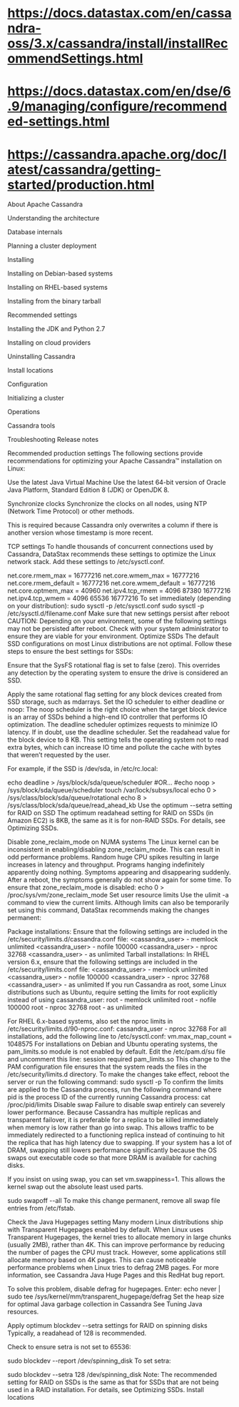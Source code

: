 # https://docs.datastax.com/en/cassandra-oss/3.x/cassandra/install/installRecommendSettings.html
# https://docs.datastax.com/en/dse/6.9/managing/configure/recommended-settings.html
# https://cassandra.apache.org/doc/latest/cassandra/getting-started/production.html


About Apache Cassandra

Understanding the architecture

Database internals

Planning a cluster deployment

Installing

Installing on Debian-based systems

Installing on RHEL-based systems

Installing from the binary tarball

Recommended settings

Installing the JDK and Python 2.7

Installing on cloud providers

Uninstalling Cassandra

Install locations

Configuration

Initializing a cluster

Operations

Cassandra tools

Troubleshooting
Release notes

Recommended production settings
The following sections provide recommendations for optimizing your Apache Cassandra™ installation on Linux:

Use the latest Java Virtual Machine
Use the latest 64-bit version of Oracle Java Platform, Standard Edition 8 (JDK) or OpenJDK 8.

Synchronize clocks
Synchronize the clocks on all nodes, using NTP (Network Time Protocol) or other methods.

This is required because Cassandra only overwrites a column if there is another version whose timestamp is more recent.

TCP settings
To handle thousands of concurrent connections used by Cassandra, DataStax recommends these settings to optimize the Linux network stack. Add these settings to /etc/sysctl.conf.


net.core.rmem_max = 16777216
        net.core.wmem_max = 16777216
        net.core.rmem_default = 16777216
        net.core.wmem_default = 16777216
        net.core.optmem_max = 40960
        net.ipv4.tcp_rmem = 4096 87380 16777216
        net.ipv4.tcp_wmem = 4096 65536 16777216
To set immediately (depending on your distribution):
sudo sysctl -p /etc/sysctl.conf
sudo sysctl -p /etc/sysctl.d/filename.conf
Make sure that new settings persist after reboot
CAUTION: Depending on your environment, some of the following settings may not be persisted after reboot. Check with your system administrator to ensure they are viable for your environment.
Optimize SSDs
The default SSD configurations on most Linux distributions are not optimal. Follow these steps to ensure the best settings for SSDs:

Ensure that the SysFS rotational flag is set to false (zero).
This overrides any detection by the operating system to ensure the drive is considered an SSD.

Apply the same rotational flag setting for any block devices created from SSD storage, such as mdarrays.
Set the IO scheduler to either deadline or noop:
The noop scheduler is the right choice when the target block device is an array of SSDs behind a high-end IO controller that performs IO optimization.
The deadline scheduler optimizes requests to minimize IO latency. If in doubt, use the deadline scheduler.
Set the readahead value for the block device to 8 KB.
This setting tells the operating system not to read extra bytes, which can increase IO time and pollute the cache with bytes that weren’t requested by the user.

For example, if the SSD is /dev/sda, in /etc/rc.local:

echo deadline > /sys/block/sda/queue/scheduler
              #OR...
              #echo noop > /sys/block/sda/queue/scheduler
              touch /var/lock/subsys/local
              echo 0 > /sys/class/block/sda/queue/rotational
              echo 8 > /sys/class/block/sda/queue/read_ahead_kb
Use the optimum --setra setting for RAID on SSD
The optimum readahead setting for RAID on SSDs (in Amazon EC2) is 8KB, the same as it is for non-RAID SSDs. For details, see Optimizing SSDs.

Disable zone_reclaim_mode on NUMA systems
The Linux kernel can be inconsistent in enabling/disabling zone_reclaim_mode. This can result in odd performance problems.
Random huge CPU spikes resulting in large increases in latency and throughput.
Programs hanging indefinitely apparently doing nothing.
Symptoms appearing and disappearing suddenly.
After a reboot, the symptoms generally do not show again for some time.
To ensure that zone_reclaim_mode is disabled:
echo 0 > /proc/sys/vm/zone_reclaim_mode
Set user resource limits
Use the ulimit -a command to view the current limits. Although limits can also be temporarily set using this command, DataStax recommends making the changes permanent:

Package installations: Ensure that the following settings are included in the /etc/security/limits.d/cassandra.conf file:
<cassandra_user> - memlock unlimited
          <cassandra_user> - nofile 100000
          <cassandra_user> - nproc 32768
          <cassandra_user> - as unlimited
Tarball installations: In RHEL version 6.x, ensure that the following settings are included in the /etc/security/limits.conf file:
<cassandra_user> - memlock unlimited
          <cassandra_user> - nofile 100000
          <cassandra_user> - nproc 32768
          <cassandra_user> - as unlimited
If you run Cassandra as root, some Linux distributions such as Ubuntu, require setting the limits for root explicitly instead of using cassandra_user:
root - memlock unlimited
          root - nofile 100000
          root - nproc 32768
          root - as unlimited

For RHEL 6.x-based systems, also set the nproc limits in /etc/security/limits.d/90-nproc.conf:
cassandra_user - nproc 32768
For all installations, add the following line to /etc/sysctl.conf:
vm.max_map_count = 1048575
For installations on Debian and Ubuntu operating systems, the pam_limits.so module is not enabled by default. Edit the /etc/pam.d/su file and uncomment this line:
session    required   pam_limits.so
This change to the PAM configuration file ensures that the system reads the files in the /etc/security/limits.d directory.
To make the changes take effect, reboot the server or run the following command:
sudo sysctl -p
To confirm the limits are applied to the Cassandra process, run the following command where pid is the process ID of the currently running Cassandra process:
cat /proc/pid/limits
Disable swap
Failure to disable swap entirely can severely lower performance. Because Cassandra has multiple replicas and transparent failover, it is preferable for a replica to be killed immediately when memory is low rather than go into swap. This allows traffic to be immediately redirected to a functioning replica instead of continuing to hit the replica that has high latency due to swapping. If your system has a lot of DRAM, swapping still lowers performance significantly because the OS swaps out executable code so that more DRAM is available for caching disks.

If you insist on using swap, you can set vm.swappiness=1. This allows the kernel swap out the absolute least used parts.

sudo swapoff --all
To make this change permanent, remove all swap file entries from /etc/fstab.

Check the Java Hugepages setting
Many modern Linux distributions ship with Transparent Hugepages enabled by default. When Linux uses Transparent Hugepages, the kernel tries to allocate memory in large chunks (usually 2MB), rather than 4K. This can improve performance by reducing the number of pages the CPU must track. However, some applications still allocate memory based on 4K pages. This can cause noticeable performance problems when Linux tries to defrag 2MB pages. For more information, see Cassandra Java Huge Pages and this RedHat bug report.

To solve this problem, disable defrag for hugepages. Enter:
echo never | sudo tee /sys/kernel/mm/transparent_hugepage/defrag
Set the heap size for optimal Java garbage collection in Cassandra
See Tuning Java resources.

Apply optimum blockdev --setra settings for RAID on spinning disks
Typically, a readahead of 128 is recommended.

Check to ensure setra is not set to 65536:

sudo blockdev --report /dev/spinning_disk
To set setra:

sudo blockdev --setra 128 /dev/spinning_disk
Note: The recommended setting for RAID on SSDs is the same as that for SSDs that are not being used in a RAID installation. For details, see Optimizing SSDs.
Install locations

